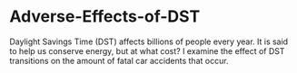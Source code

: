 # Adverse-Effects-of-DST
Daylight Savings Time (DST) affects billions of people every year. It is said to help us conserve energy, but at what cost? I examine the effect of DST transitions on the amount of fatal car accidents that occur.

